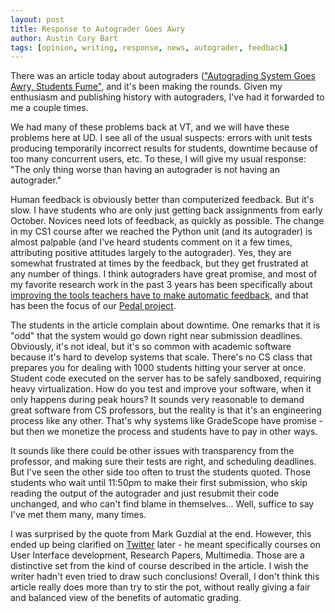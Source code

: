 ```yaml
---
layout: post
title: Response to Autograder Goes Awry
author: Austin Cory Bart
tags: [opinion, writing, response, news, autograder, feedback]
---
```


There was an article today about autograders (["Autograding System Goes Awry, Students Fume"](https://www.insidehighered.com/news/2018/11/30/autograder-issues-upset-students-berkeley), and it's been making the rounds. Given my enthusiasm and publishing history with autograders, I've had it forwarded to me a couple times.

We had many of these problems back at VT, and we will have these problems here at UD. I see all of the usual suspects: errors with unit tests producing temporarily incorrect results for students, downtime because of too many concurrent users, etc. To these, I will give my usual response: "The only thing worse than having an autograder is not having an autograder."

Human feedback is obviously better than computerized feedback. But it's slow. I have students who are only just getting back assignments from early October. Novices need lots of feedback, as quickly as possible. The change in my CS1 course after we reached the Python unit (and its autograder) is almost palpable (and I've heard students comment on it a few times, attributing positive attitudes largely to the autograder). Yes, they are somewhat frustrated at times by the feedback, but they get frustrated at any number of things. I think autograders have great promise, and most of my favorite research work in the past 3 years has been specifically about [improving the tools teachers have to make automatic feedback](https://dl.acm.org/citation.cfm?id=3231002), and that has been the focus of our [Pedal project](https://github.com/acbart/pedal).

The students in the article complain about downtime. One remarks that it is "odd" that the system would go down right near submission deadlines. Obviously, it's not ideal, but it's so common with academic software because it's hard to develop systems that scale. There's no CS class that prepares you for dealing with 1000 students hitting your server at once. Student code executed on the server has to be safely sandboxed, requiring heavy virtualization. How do you test and improve your software, when it only happens during peak hours? It sounds very reasonable to demand great software from CS professors, but the reality is that it's an engineering process like any other. That's why systems like GradeScope have promise - but then we monetize the process and students have to pay in other ways. 

It sounds like there could be other issues with transparency from the professor, and making sure their tests are right, and scheduling deadlines. But I've seen the other side too often to trust the students quoted. Those students who wait until 11:50pm to make their first submission, who skip reading the output of the autograder and just resubmit their code unchanged, and who can't find blame in themselves... Well, suffice to say I've met them many, many times.

I was surprised by the quote from Mark Guzdial at the end. However, this ended up being clarified on [Twitter](https://twitter.com/guzdial/status/1068555747066372101) later - he meant specifically courses on User Interface development, Research Papers, Multimedia. Those are a distinctive set from the kind of course described in the article. I wish the writer hadn't even tried to draw such conclusions! Overall, I don't think this article really does more than try to stir the pot, without really giving a fair and balanced view of the benefits of automatic grading.